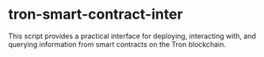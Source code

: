 # tron-smart-contract-inter
This script provides a practical interface for deploying, interacting with, and querying information from smart contracts on the Tron blockchain.
